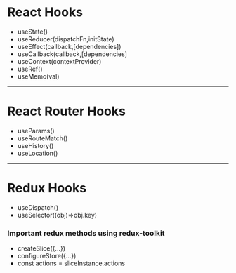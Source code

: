 <h1> React Hooks</h1>

<ul>
  <li>useState()</li>
  <li>useReducer(dispatchFn,initState)</li>
  <li>useEffect(callback,[dependencies])</li>
  <li>useCallback(callback,[dependencies]</li>
  <li>useContext(contextProvider)</li>
  <li>useRef()</li>
  <li>useMemo(val)</li>
 </ul>

<hr/>


<h1>React Router Hooks</h1>

<ul>
  <li>useParams()</li>
  <li>useRouteMatch()</li>
  <li>useHistory()</li>
  <li>useLocation()</li>
 </ul>

<hr/>

<h1>Redux Hooks</h1>

<ul>
  <li>useDispatch()</li>
  <li>useSelector((obj)=>obj.key)</li>
</ul>


<h3> Important redux methods using redux-toolkit</h3>

<ul>
  <li>createSlice({...})</li>
  <li>configureStore({...})</li>
  <li>const actions = sliceInstance.actions</li>
</ul>
